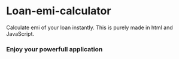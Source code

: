 # Loan-emi-calculator

Calculate emi of your loan instantly. This is purely made in html and JavaScript.

### Enjoy your powerfull application

